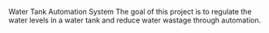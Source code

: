Water Tank Automation System
The goal of this project is to regulate the water levels in a water tank and reduce water wastage through automation.
